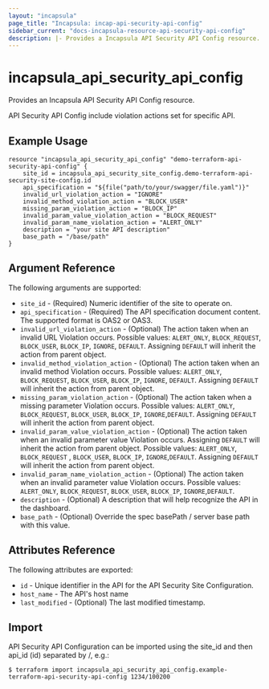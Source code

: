```yaml
---
layout: "incapsula"
page_title: "Incapsula: incap-api-security-api-config"
sidebar_current: "docs-incapsula-resource-api-security-api-config"
description: |- Provides a Incapsula API Security API Config resource.
---
```


# incapsula_api_security_api_config

Provides an Incapsula API Security API Config resource.

API Security API Config include violation actions set for specific API.

## Example Usage

```hcl
resource "incapsula_api_security_api_config" "demo-terraform-api-security-api-config" {
	site_id = incapsula_api_security_site_config.demo-terraform-api-security-site-config.id
	api_specification = "${file("path/to/your/swagger/file.yaml")}"
	invalid_url_violation_action = "IGNORE"
	invalid_method_violation_action = "BLOCK_USER"
	missing_param_violation_action = "BLOCK_IP"
	invalid_param_value_violation_action = "BLOCK_REQUEST"
	invalid_param_name_violation_action = "ALERT_ONLY"
	description = "your site API description"
	base_path = "/base/path"
}
```

## Argument Reference

The following arguments are supported:

* `site_id` - (Required) Numeric identifier of the site to operate on.
* `api_specification` - (Required) The API specification document content. The supported format is OAS2 or OAS3.
* `invalid_url_violation_action` - (Optional) The action taken when an invalid URL Violation occurs. Possible values:
  `ALERT_ONLY`, `BLOCK_REQUEST`, `BLOCK_USER`, `BLOCK_IP`, `IGNORE`, `DEFAULT`. Assigning `DEFAULT` will inherit the
  action from parent object.
* `invalid_method_violation_action` - (Optional) The action taken when an invalid method Violation occurs. Possible
  values:
  `ALERT_ONLY`, `BLOCK_REQUEST`, `BLOCK_USER`, `BLOCK_IP`, `IGNORE`, `DEFAULT`. Assigning `DEFAULT` will inherit the
  action from parent object.
* `missing_param_violation_action` - (Optional) The action taken when a missing parameter Violation occurs. Possible
  values:
  `ALERT_ONLY`, `BLOCK_REQUEST`, `BLOCK_USER`, `BLOCK_IP`, `IGNORE`,`DEFAULT`. Assigning `DEFAULT` will inherit the
  action from parent object.
* `invalid_param_value_violation_action` - (Optional) The action taken when an invalid parameter value Violation occurs.
  Assigning `DEFAULT` will inherit the action from parent object. Possible values: `ALERT_ONLY`, `BLOCK_REQUEST`
  , `BLOCK_USER`, `BLOCK_IP`, `IGNORE`,`DEFAULT`. Assigning `DEFAULT` will inherit the action from parent object.
* `invalid_param_name_violation_action` - (Optional) The action taken when an invalid parameter value Violation occurs.
  Possible values: `ALERT_ONLY`, `BLOCK_REQUEST`, `BLOCK_USER`, `BLOCK_IP`, `IGNORE`,`DEFAULT`.
* `description` - (Optional) A description that will help recognize the API in the dashboard.
* `base_path` - (Optional) Override the spec basePath / server base path with this value.

## Attributes Reference

The following attributes are exported:

* `id` - Unique identifier in the API for the API Security Site Configuration.
* `host_name` - The API's host name
* `last_modified` - (Optional) The last modified timestamp.

## Import

API Security API Configuration can be imported using the site_id and then api_id (id) separated by /, e.g.:

```
$ terraform import incapsula_api_security_api_config.example-terraform-api-security-api-config 1234/100200

```
